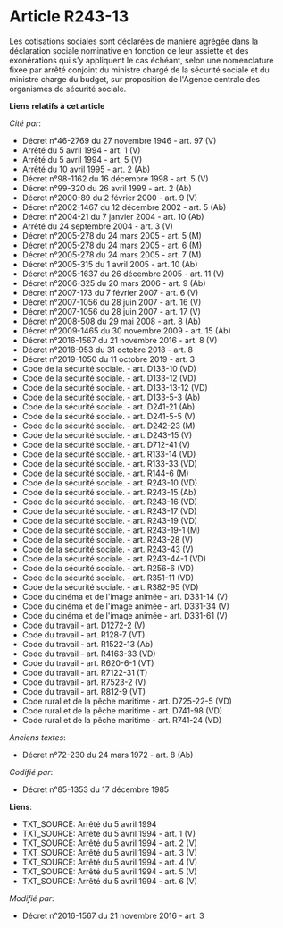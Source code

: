 # Article R243-13

Les  cotisations sociales sont déclarées de manière agrégée dans la  déclaration sociale nominative en fonction de leur
assiette et des  exonérations qui s'y appliquent le cas échéant, selon une nomenclature  fixée par arrêté conjoint du
ministre chargé de la sécurité sociale et  du ministre charge du budget, sur proposition de l'Agence centrale des  organismes
de sécurité sociale.

**Liens relatifs à cet article**

_Cité par_:

  - Décret n°46-2769 du 27 novembre 1946 - art. 97 (V)
  - Arrêté du 5 avril 1994 - art. 1 (V)
  - Arrêté du 5 avril 1994 - art. 5 (V)
  - Arrêté du 10 avril 1995 - art. 2 (Ab)
  - Décret n°98-1162 du 16 décembre 1998 - art. 5 (V)
  - Décret n°99-320 du 26 avril 1999 - art. 2 (Ab)
  - Décret n°2000-89 du 2 février 2000 - art. 9 (V)
  - Décret n°2002-1467 du 12 décembre 2002 - art. 5 (Ab)
  - Décret n°2004-21 du 7 janvier 2004 - art. 10 (Ab)
  - Arrêté du 24 septembre 2004 - art. 3 (V)
  - Décret n°2005-278 du 24 mars 2005 - art. 5 (M)
  - Décret n°2005-278 du 24 mars 2005 - art. 6 (M)
  - Décret n°2005-278 du 24 mars 2005 - art. 7 (M)
  - Décret n°2005-315 du 1 avril 2005 - art. 10 (Ab)
  - Décret n°2005-1637 du 26 décembre 2005 - art. 11 (V)
  - Décret n°2006-325 du 20 mars 2006 - art. 9 (Ab)
  - Décret n°2007-173 du 7 février 2007 - art. 6 (V)
  - Décret n°2007-1056 du 28 juin 2007 - art. 16 (V)
  - Décret n°2007-1056 du 28 juin 2007 - art. 17 (V)
  - Décret n°2008-508 du 29 mai 2008 - art. 8 (Ab)
  - Décret n°2009-1465 du 30 novembre 2009 - art. 15 (Ab)
  - Décret n°2016-1567 du 21 novembre 2016 - art. 8 (V)
  - Décret n°2018-953 du 31 octobre 2018 - art. 8
  - Décret n°2019-1050 du 11 octobre 2019 - art. 3
  - Code de la sécurité sociale. - art. D133-10 (VD)
  - Code de la sécurité sociale. - art. D133-12 (VD)
  - Code de la sécurité sociale. - art. D133-13-12 (VD)
  - Code de la sécurité sociale. - art. D133-5-3 (Ab)
  - Code de la sécurité sociale. - art. D241-21 (Ab)
  - Code de la sécurité sociale. - art. D241-5-5 (V)
  - Code de la sécurité sociale. - art. D242-23 (M)
  - Code de la sécurité sociale. - art. D243-15 (V)
  - Code de la sécurité sociale. - art. D712-41 (V)
  - Code de la sécurité sociale. - art. R133-14 (VD)
  - Code de la sécurité sociale. - art. R133-33 (VD)
  - Code de la sécurité sociale. - art. R144-6 (M)
  - Code de la sécurité sociale. - art. R243-10 (VD)
  - Code de la sécurité sociale. - art. R243-15 (Ab)
  - Code de la sécurité sociale. - art. R243-16 (VD)
  - Code de la sécurité sociale. - art. R243-17 (VD)
  - Code de la sécurité sociale. - art. R243-19 (VD)
  - Code de la sécurité sociale. - art. R243-19-1 (M)
  - Code de la sécurité sociale. - art. R243-28 (V)
  - Code de la sécurité sociale. - art. R243-43 (V)
  - Code de la sécurité sociale. - art. R243-44-1 (VD)
  - Code de la sécurité sociale. - art. R256-6 (VD)
  - Code de la sécurité sociale. - art. R351-11 (VD)
  - Code de la sécurité sociale. - art. R382-95 (VD)
  - Code du cinéma et de l'image animée - art. D331-14 (V)
  - Code du cinéma et de l'image animée - art. D331-34 (V)
  - Code du cinéma et de l'image animée - art. D331-61 (V)
  - Code du travail - art. D1272-2 (V)
  - Code du travail - art. R128-7 (VT)
  - Code du travail - art. R1522-13 (Ab)
  - Code du travail - art. R4163-33 (VD)
  - Code du travail - art. R620-6-1 (VT)
  - Code du travail - art. R7122-31 (T)
  - Code du travail - art. R7523-2 (V)
  - Code du travail - art. R812-9 (VT)
  - Code rural et de la pêche maritime - art. D725-22-5 (VD)
  - Code rural et de la pêche maritime - art. D741-98 (VD)
  - Code rural et de la pêche maritime - art. R741-24 (VD)

_Anciens textes_:

  - Décret n°72-230 du 24 mars 1972 - art. 8 (Ab)

_Codifié par_:

  - Décret n°85-1353 du 17 décembre 1985

**Liens**:

  - TXT_SOURCE: Arrêté du 5 avril 1994
  - TXT_SOURCE: Arrêté du 5 avril 1994 - art. 1 (V)
  - TXT_SOURCE: Arrêté du 5 avril 1994 - art. 2 (V)
  - TXT_SOURCE: Arrêté du 5 avril 1994 - art. 3 (V)
  - TXT_SOURCE: Arrêté du 5 avril 1994 - art. 4 (V)
  - TXT_SOURCE: Arrêté du 5 avril 1994 - art. 5 (V)
  - TXT_SOURCE: Arrêté du 5 avril 1994 - art. 6 (V)

_Modifié par_:

  - Décret n°2016-1567 du 21 novembre 2016 - art. 3
